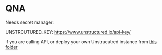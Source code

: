 # QNA

Needs secret manager:

UNSTRCUTURED_KEY: https://www.unstructured.io/api-key/

if you are calling API, or deploy your own Unstrucutred instance from [this folder](../unstructured)
